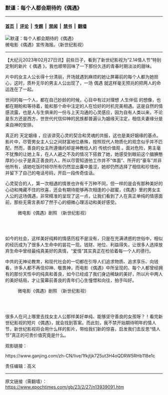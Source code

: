 ### 默谨：每个人都会期待的《偶遇》

---

#### [首页](../../../..?n13939091) &nbsp;|&nbsp; [评论](../../../../../epoch-comment?n13939091) &nbsp;|&nbsp; [专题](../../../../../epoch-special?n13939091) &nbsp;|&nbsp; [禁闻](../../../../../epoch-news?n13939091) &nbsp;|&nbsp; [禁书](../../../../../books?n13939091) &nbsp;|&nbsp; [翻墙](https://github.com/gfw-breaker/nogfw/blob/master/README.md?n13939091)


<div><img alt="默谨：每个人都会期待的《偶遇》" class="attachment-djy_600_400 size-djy_600_400 wp-post-image" src="https://i.epochtimes.com/assets/uploads/2023/02/id13927695-f98f5c2d14be6108951de18fdf3214cb-600x400.jpg"/>
<div class="caption">
 微电影《偶遇》宣传海报。（新世纪影视）
</div></div><hr/><div class="post_content" id="artbody" itemprop="articleBody">
 <!-- article content begin -->
 <p>
  【大纪元2023年02月27日讯】前些日子，看到了新世纪影视为“2.14情人节”特别定制的新片《
  <ok href="https://www.epochtimes.com/gb/tag/%E5%81%B6%E9%81%87.html">
   偶遇
  </ok>
  》，我也顺带回味了一下那份久违的青春时期淡淡的甜味。
 </p>
 <p>
  片中的女主人公长得十分清丽，开场就遇到麻烦的她让屏幕前的每个人都为她担心，这时，质朴无华的男主人公出现了，一场
  <ok href="https://www.epochtimes.com/gb/tag/%E5%81%B6%E9%81%87.html">
   偶遇
  </ok>
  就这样毫无预兆的把两人的命运连在了一起。
 </p>
 <p>
  世间的每一个人，都在自己妙龄的时候，心目中有过对理想
  <ok href="https://www.epochtimes.com/gb/tag/%E4%BA%BA%E7%94%9F%E4%BC%B4%E4%BE%A3.html">
   人生伴侣
  </ok>
  的想像，也都在期盼和等待着，能和那个命中注定的人在恰好的时机完美相遇。这是自然的情感流露，也是人与生俱来的一份与上天沟通的心灵感应，因为自有人类以来，不论是东方还是西方，世世代代信仰神的民族都普遍认为姻缘天注定，相信夫妻缘分是来自神的安排。
 </p>
 <p>
  真正的
  <ok href="https://www.epochtimes.com/gb/tag/%E5%A4%A9%E5%AE%9A%E5%A7%BB%E7%BC%98.html">
   天定姻缘
  </ok>
  ，应该讲究心灵的契合和灵魂的共振，这也是美好姻缘的基点。影片中，尽管男女主人公之间财富地位悬殊，按照现代人物质化的观念似乎并不匹配，然而，善良的女主所遵循的却是神教给人的
  <ok href="https://www.epochtimes.com/gb/tag/%E4%BC%A0%E7%BB%9F%E4%BB%B7%E5%80%BC%E8%A7%82.html">
   传统价值观
  </ok>
  。面对危险，男主毫不犹豫的让她上车，在人人避之不及的情况下搭救了她，她感受到眼前这个腼腆憨厚的小伙子是真正善良的人，所以尽管知道他工作并不“体面”、所开的“豪车”并非他所有，请她吃饭时倾尽所有仍然显出囊中羞涩，她却仍然选择了相信和珍惜他，并留下了自己的电话号码，开启一段传奇佳话。
 </p>
 <p>
  心灵契合的人，第一次相遇的情景也许有千万种不同，但一样的是会有那种美好的心动和掩藏不住的欣喜，还会有期待能够再次相逢的小甜蜜，《偶遇》里的男女主人公的这场偶遇，非常精准的呈现了这一点，让我们看到了人在真正单纯的情感面前，那些无需言表却了然于心的细微心理活动和美好感受。
 </p>
 <figure aria-describedby="caption-attachment-13939101" class="wp-caption aligncenter" id="attachment_13939101" style="width: 600px">
  <ok href="https://i.epochtimes.com/assets/uploads/2023/02/id13939101-2023-02-26_210111.jpg" target="_blank">
   <img alt="" class="size-large wp-image-13939101" src="https://i.epochtimes.com/assets/uploads/2023/02/id13939101-2023-02-26_210111-600x398.jpg"/>
  </ok>
  <br/><figcaption class="wp-caption-text" id="caption-attachment-13939101">
   微电影《偶遇》剧照 （新世纪影视）
  </figcaption><br/>
 </figure><br/>
 <p>
  如今的社会，这样美好纯粹的情感历程不是没有，只是在充满诱惑的世俗中，相似的经历成为了很多人生命中的昙花一现。钱财、地位、利益得失，让很多人选择放弃生命中曾经最纯真美好的真情，“爱情”其实真正在检验着每一个人的德行。
 </p>
 <p>
  中共的无神论教育，和现代社会的一切都在引导人们追求物质、追求享乐、向钱看，许多人都不再信仰神、敬畏神，而电影《偶遇》中所呈现的、每个人都曾经拥有的那份天性中的纯真和善良，如今已经成了我们身边稀缺的美好，所以片中两人的美好结局，才让萤幕前善良的青年们心生憧憬和向往，拍手叫好。
 </p>
 <figure aria-describedby="caption-attachment-13939524" class="wp-caption aligncenter" id="attachment_13939524" style="width: 600px">
  <ok href="https://i.epochtimes.com/assets/uploads/2023/02/id13939524-2023-02-26_210419.jpg" target="_blank">
   <img alt="" class="size-large wp-image-13939524" src="https://i.epochtimes.com/assets/uploads/2023/02/id13939524-2023-02-26_210419-600x396.jpg"/>
  </ok>
  <br/><figcaption class="wp-caption-text" id="caption-attachment-13939524">
   微电影《偶遇》剧照 （新世纪影视）
  </figcaption><br/>
 </figure><br/>
 <p>
  很多人在问上哪里去找女主人公那样美好单纯、能够坚守善良的女孩呀？！看完新世纪影视的短片《偶遇》，就会找到答案。而此刻，我不禁开始期待明年的情人节，新世纪影视将会用什么样的影片，带给我们新的惊喜，启发我们去反思“情人节”真正的可贵价值究竟是什么。
 </p>
 <p>
  观影链接：
 </p>
 <p>
  <ok href="https://www.ganjing.com/zh-CN/live/1fkjtjk725ut3H4oQDRW5RHb118e1c">
   https://www.ganjing.com/zh-CN/live/1fkjtjk725ut3H4oQDRW5RHb118e1c
  </ok>
 </p>
 <p>
  责任编辑：高义
 </p>
 <!-- article content end -->
 <div id="below_article_ad">
 </div>
</div>


---

原文链接（需翻墙）：https://www.epochtimes.com/gb/23/2/27/n13939091.htm